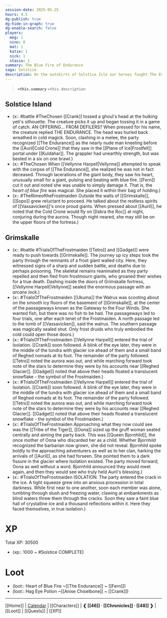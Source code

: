 ```yaml
---
session-date: 2025-05-25
hours: 4.5
dg-publish: true
dg-hide-in-graph: true
dg-enable-search: false
players:
  meg: 1
  nino: 0
  mat: 1
  katie: 1
  nick: 1
  stasia: 1
summary: The Blue Fire of Endurance
saga: Solstice
description: On the outskirts of Solstice Isle our heroes fought The Endurance — a Chillbringer, an Aspect of the Frostmaiden. While his body was destroyed, his heart remained, and Fern cut it out and placed it within their bag of holding. Pushing forward to Grimskalle, the party contended with frostmourn remnants of the once proud giants of Vassavicken. Soon they found themselves at the Gateway to the Four Winds, where Auril's trials began. Materializing near Reghed Glacier, perhaps in a dream, they were taunted by Bjornhilde of the Tiger Tribe before being guided to a dark crack in the ice. Within, they experienced Isolation.
---
```


> **`=this.summary`**
> `=this.description`

## Solstice Island
- (x::  #battle #TheChosen [[Crank]] tossed a ghoul's head at the hulking yeti's silhouette. The creature picks it up and began tossing it in a game of catch. AN OFFERING... FROM DEFILERS? When pressed for his name, the creature replied THE ENDURANCE. The head was hurled back wreathed in cold magick. Soon, clashing in a melee, the party recognized [[The Endurance]] as the nearly nude man kneeling before the [[Auril|Cold Crone]] that they saw in the [[Plane of Ice|Frostfell]] portal under [[Kuldahar]]. The grappler had unearthly strength, but was bested in a six on one brawl.)
- (x:: #TheChosen When [[Vellynne Harpell|Vellynne]] attempted to speak with the corpse of [[The Endurance]], she realized he was not in fact deceased. Through lacerations of the giant body, they saw his heart, unusually small for a giant, pulsing and beating with blue fire. [[Fern]] cut it out and noted she was unable to simply damage it. That is, the *heart of blue fire* was magical. She placed it within their bag of holding.)
- (x:: #TheRimeoftheFrostmaiden Outside the walls of [[Grimskalle]], [[Sopo]] grew reluctant to proceed. He talked about the restless spirits of [[Vassavicken]]'s once proud giants. When pressed about [[Auril]], he noted that the Cold Crone would fly on [[Iskra the Roc]] at night, conjuring during the aurora. Though night neared, she may still be on the upper floors of the fortress.)

## Grimskalle
- (x::  #battle #TrialsOfTheFrostmaiden [[Tetro]] and [[Gadget]] were ready to push towards [[Grimskalle]]. The journey up icy steps took the party through the remnants of a frost giant walled city. Here, they witnessed signs of a sharp and sudden battle, and deaths due to perhaps poisoning. The skeletal remains reanimated as they party repelled and then fled from frostmourn giants, who groaned their wishes for a true death. Dashing inside the doors of Grimskalle fortress, [[Vellynne Harpell|Vellynne]] sealed the enormous passage with an *arcane lock*.)
- (x::  #TrialsOfTheFrostmaiden [[Ukuma]] the Walrus was scooting about on the smooth icy floors of the basement of [[Grimskalle]], at the center of the passageways known as the Gateway to the Four Winds. She wanted fish, but there was no fish to be had. The passageways led to four trials, one after each tenet of the Frostmaiden. A north passage led to the tomb of [[Vassavicken]], said the walrus. The southern passage was magically sealed shut. Only frost druids who truly embodied the cold could open those doors.)
- (x:: #TrialsOfTheFrostmaiden [[Vellynne Harpell]] entered the trial of Isolation. [[Crank]] soon followed. A blink of the eye later, they were in the middle of the tundra with glacier ice ahead of them and a small band of Reghed nomads at its foot. The remainder of the party followed. [[Tetro]] noted the aurora was out, and while marching forward took note of the stars to determine they were by his accounts near [[Reghed Glacier]]. [[Gadget]] noted that above their heads floated a translucent snowflake - the symbol of the Frostmaiden.)
- (x:: #TrialsOfTheFrostmaiden [[Vellynne Harpell]] entered the trial of Isolation. [[Crank]] soon followed. A blink of the eye later, they were in the middle of the tundra with glacier ice ahead of them and a small band of Reghed nomads at its foot. The remainder of the party followed. [[Tetro]] noted the aurora was out, and while marching forward took note of the stars to determine they were by his accounts near [[Reghed Glacier]]. [[Gadget]] noted that above their heads floated a translucent snowflake - the symbol of the Frostmaiden.)
- (x::  #TrialsOfTheFrostmaiden Approaching what they now could see was the [[Tribe of the Tiger]], [[Oona]] sized up the gruff woman seated centrally and aiming the party back. This was [[Queen Bjornhild]], the once mother of Oona who discarded her as a child. Whether Bjornhild recognized the barbarian now grown, she did not reveal. Bjornhild spoke boldly to the approaching adventurers as well as to her clan, harking the arrivals of [[Auril]], as she had forseen. She pointed them to a dark fissure in the glacier where Isolation existed. The party moved forward, Oona as well without a word. Bjornhild announced they would meet again, and then they would see who truly held Auril's blessing.)
- (x:: #TrialsOfTheFrostmaiden ISOLATION. The party entered the crack in the ice. A tight squeeze grew into an anxious procession in total darkness. While first near to one another, soon each member was alone, tumbling through slush and freezing water, clawing at embankments as blind waters threw them through the cracks. Soon they saw a faint blue hall of crystalline ice and a thousand reflections within it. Here they faced themselves, in true isolation.)

# XP
Total XP: 30500
- (xp:: 1000 ~ #Solstice COMPLETE) 

# Loot
- (loot::  Heart of Blue Fire ~[[The Endurance]] ~ [[Fern]])
- (loot::  Hag Eye Potion ~[[Anise Chiselbone]] ~ [[Crank]])

---
[[Home]] | [Calendar](https://app.fantasy-calendar.com/calendars/38f9e3f5098bac1f655a4fb4241f35eb) | [[Characters]] | **❮ [[46]] · [[Chronicles]] ·  [[48]] ❯** | [[Loot]] | [[Quests]]  | [[XP]]